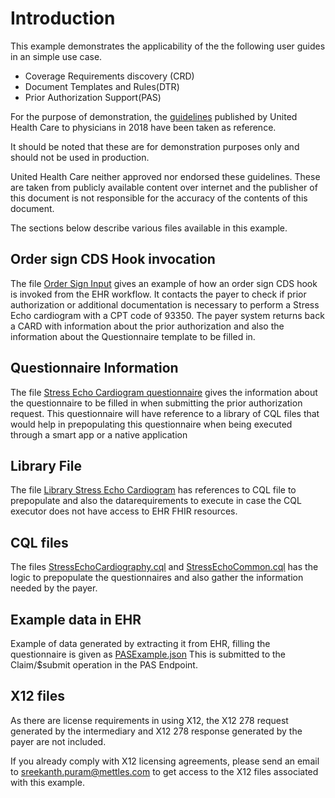 # Introduction
This example demonstrates the applicability of the the following user guides in an simple use case.
<ul>
<li> Coverage Requirements discovery (CRD)</li>
<li> Document Templates and Rules(DTR)</li>
<li> Prior Authorization Support(PAS) </li>
</ul>

For the purpose of demonstration, the [guidelines](UHC-Cardiology.pdf) published by United Health Care to physicians in 2018 have been taken as reference.

It should be noted that these are for demonstration purposes only and should not be used in production.

United Health Care neither approved nor endorsed these guidelines. These are taken from publicly available content over internet and the publisher of this document is not responsible for the accuracy of the contents of this document.

The sections below describe various files available in this example. 

## Order sign CDS Hook invocation
The file  [Order Sign Input](Order-sign-Input.json) gives an example of how an order sign CDS hook is invoked from the EHR workflow.
It contacts the payer to check if prior authorization or additional documentation is necessary to perform a Stress Echo cardiogram with a CPT code of 93350.
The payer system returns back a CARD with information about the prior authorization and also the information about the Questionnaire template to be filled in.

## Questionnaire Information
The file [Stress Echo Cardiogram questionnaire](StressEchoCardiography.json) gives the information about the questionnaire to be filled in when submitting the prior authorization request.
This questionnaire will have reference to a library of CQL files that would help in prepopulating this questionnaire when being executed through a smart app or a native application

## Library File

The file [Library Stress Echo Cardiogram](Library-StressEchoCardiography.json) has references to CQL file to prepopulate and also the datarequirements to execute in case the CQL executor does not have access to EHR FHIR resources.

## CQL files

The files [StressEchoCardiography.cql](StressEchoCardiography.cql) and [StressEchoCommon.cql](StressEchoCommon.cql) has the logic to prepopulate the questionnaires and also gather the information needed by the payer.

## Example data in EHR

Example of data generated by extracting it from EHR, filling the questionnaire is given as [PASExample.json](PASExample.json)
This is submitted to the Claim/$submit operation in the PAS Endpoint.

## X12 files

As there are license requirements in using X12, the X12 278 request generated by the intermediary and X12 278 response generated by the payer are not included.

If you already comply with X12 licensing agreements, please send an email to sreekanth.puram@mettles.com to get access to the X12 files associated with this example.



